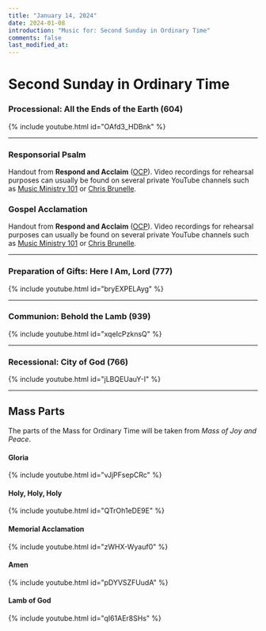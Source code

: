 ```yaml
---
title: "January 14, 2024"
date: 2024-01-08
introduction: "Music for: Second Sunday in Ordinary Time"
comments: false
last_modified_at: 
---
```


# Second Sunday in Ordinary Time

### Processional: All the Ends of the Earth (604)

{% include youtube.html id="OAfd3_HDBnk" %} <br>

---

### Responsorial Psalm

Handout from **Respond and Acclaim** ([OCP](https://www.ocp.org/en-us)). Video recordings for rehearsal purposes can usually be found on several private YouTube channels such as [Music Ministry 101](https://www.youtube.com/@MusicMinistry101/videos) or [Chris Brunelle](https://www.youtube.com/@ChrisBrunelle/videos).

### Gospel Acclamation

Handout from **Respond and Acclaim** ([OCP](https://www.ocp.org/en-us)). Video recordings for rehearsal purposes can usually be found on several private YouTube channels such as [Music Ministry 101](https://www.youtube.com/@MusicMinistry101/videos) or [Chris Brunelle](https://www.youtube.com/@ChrisBrunelle/videos).

---

### Preparation of Gifts: Here I Am, Lord (777)

{% include youtube.html id="bryEXPELAyg" %} <br>

---

### Communion: Behold the Lamb (939)

{% include youtube.html id="xqeIcPzknsQ" %} <br>

---

### Recessional: City of God (766)

{% include youtube.html id="jLBQEUauY-I" %} <br>

---

## Mass Parts

The parts of the Mass for Ordinary Time will be taken from *Mass of Joy and Peace*.

#### Gloria

{% include youtube.html id="vJjPFsepCRc" %} <br>


#### Holy, Holy, Holy

{% include youtube.html id="QTrOh1eDE9E" %} <br>


#### Memorial Acclamation

{% include youtube.html id="zWHX-Wyauf0" %} <br>


#### Amen

{% include youtube.html id="pDYVSZFUudA" %} <br>


#### Lamb of God

{% include youtube.html id="qI61AEr8SHs" %}